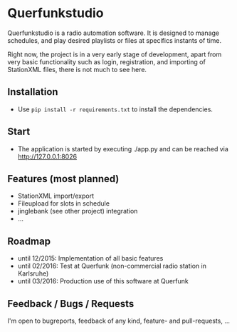# Querfunkstudio

Querfunkstudio is a radio automation software. It is designed to manage schedules, and play desired playlists or files at specifics instants of time.

Right now, the project is in a very early stage of development, apart from very basic functionality such as login, registration, and importing of StationXML files, there is not much to see here.

## Installation

* Use `pip install -r requirements.txt` to install the dependencies.

## Start

* The application is started by executing ./app.py and can be reached via http://127.0.0.1:8026

## Features (most planned)

* StationXML import/export
* Fileupload for slots in schedule
* jinglebank (see other project) integration
* ...

## Roadmap

* until 12/2015: Implementation of all basic features
* until 02/2016: Test at Querfunk (non-commercial radio station in Karlsruhe)
* until 03/2016: Production use of this software at Querfunk

## Feedback / Bugs / Requests

I'm open to bugreports, feedback of any kind, feature- and pull-requests, ...


